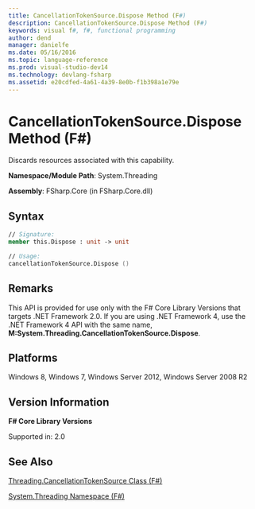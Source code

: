 ```yaml
---
title: CancellationTokenSource.Dispose Method (F#)
description: CancellationTokenSource.Dispose Method (F#)
keywords: visual f#, f#, functional programming
author: dend
manager: danielfe
ms.date: 05/16/2016
ms.topic: language-reference
ms.prod: visual-studio-dev14
ms.technology: devlang-fsharp
ms.assetid: e20cdfed-4a61-4a39-8e0b-f1b398a1e79e 
---
```


# CancellationTokenSource.Dispose Method (F#)

Discards resources associated with this capability.

**Namespace/Module Path**: System.Threading

**Assembly**: FSharp.Core (in FSharp.Core.dll)


## Syntax

```fsharp
// Signature:
member this.Dispose : unit -> unit

// Usage:
cancellationTokenSource.Dispose ()
```

## Remarks
This API is provided for use only with the F# Core Library Versions that targets .NET Framework 2.0. If you are using .NET Framework 4, use the .NET Framework 4 API with the same name, **M:System.Threading.CancellationTokenSource.Dispose**.


## Platforms
Windows 8, Windows 7, Windows Server 2012, Windows Server 2008 R2


## Version Information
**F# Core Library Versions**

Supported in: 2.0




## See Also
[Threading.CancellationTokenSource Class &#40;F&#35;&#41;](Threading.CancellationTokenSource-Class-%5BFSharp%5D.md)

[System.Threading Namespace &#40;F&#35;&#41;](System.Threading-Namespace-%5BFSharp%5D.md)

